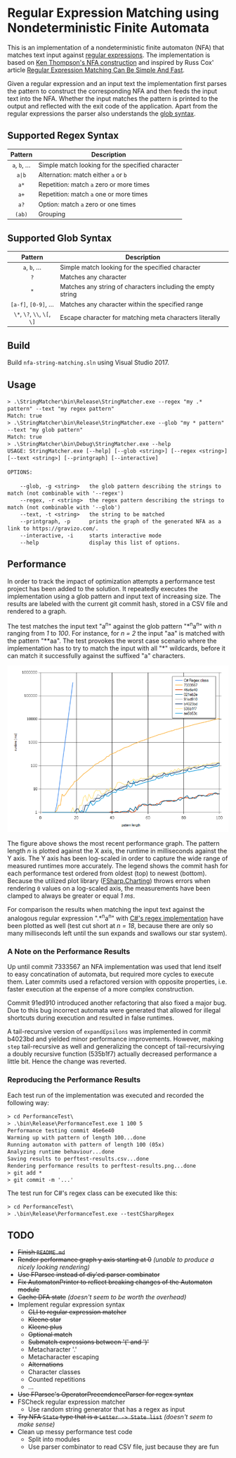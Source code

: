 # Regular Expression Matching using Nondeterministic Finite Automata

This is an implementation of a nondeterministic finite automaton (NFA) that matches text input against [regular expressions](https://en.wikipedia.org/wiki/Regular_expression). The implementation is based on [Ken Thompson's NFA construction](https://en.wikipedia.org/wiki/Thompson%27s_construction) and inspired by Russ Cox' article [Regular Expression Matching Can Be Simple And Fast](https://swtch.com/~rsc/regexp/regexp1.html).

Given a regular expression and an input text the implementation first parses the pattern to construct the corresponding NFA and then feeds the input text into the NFA. Whether the input matches the pattern is printed to the output and reflected with the exit code of the application. Apart from the regular expressions the parser also understands the [glob syntax](https://en.wikipedia.org/wiki/Glob_(programming)).

## Supported Regex Syntax

| Pattern                      | Description                                                 |
|:----------------------------:| ----------------------------------------------------------- |
| `a`, `b`, …                  | Simple match looking for the specified character            |
| `a\|b`                       | Alternation: match either `a` or `b`                        |
| `a*`                         | Repetition: match `a` zero or more times                    |
| `a+`                         | Repetition: match `a` one or more times                     |
| `a?`                         | Option: match `a` zero or one times                         |
| `(ab)`                       | Grouping                                                    |

## Supported Glob Syntax

| Pattern                      | Description                                                 |
|:----------------------------:| ----------------------------------------------------------- |
| `a`, `b`, …                  | Simple match looking for the specified character            |
| `?`                          | Matches any character                                       |
| `*`                          | Matches any string of characters including the empty string |
| `[a-f]`, `[0-9]`, …          | Matches any character within the specified range            |
| `\*`, `\?`, `\\`, `\[`, `\]` | Escape character for matching meta characters literally     |

## Build

Build `nfa-string-matching.sln` using Visual Studio 2017.

## Usage

```
> .\StringMatcher\bin\Release\StringMatcher.exe --regex "my .* pattern" --text "my regex pattern"
Match: true
> .\StringMatcher\bin\Release\StringMatcher.exe --glob "my * pattern" --text "my glob pattern"
Match: true
> .\StringMatcher\bin\Debug\StringMatcher.exe --help
USAGE: StringMatcher.exe [--help] [--glob <string>] [--regex <string>] [--text <string>] [--printgraph] [--interactive]

OPTIONS:

    --glob, -g <string>   the glob pattern describing the strings to match (not combinable with '--regex')
    --regex, -r <string>  the regex pattern describing the strings to match (not combinable with '--glob')
    --text, -t <string>   the string to be matched
    --printgraph, -p      prints the graph of the generated NFA as a link to https://gravizo.com/.
    --interactive, -i     starts interactive mode
    --help                display this list of options.
```

## Performance

In order to track the impact of optimization attempts a performance test project has been added to the solution. It repeatedly executes the implementation using a glob pattern and input text of increasing size. The results are labeled with the current git commit hash, stored in a CSV file and rendered to a graph.

The test matches the input text "a<sup>n</sup>" against the glob pattern "\*<sup>n</sup>a<sup>n</sup>" with *n* ranging from *1* to *100*. For instance, for *n = 2* the input "aa" is matched with the pattern "\*\*aa". The test provokes the worst case scenario where the implementation has to try to match the input with all "\*" wildcards, before it can match it successfully against the suffixed "a" characters.

![Graph of performance test results](/PerformanceTest/perftest-results.png)

The figure above shows the most recent performance graph. The pattern length *n* is plotted against the X axis, the runtime in milliseconds against the Y axis. The Y axis has been log-scaled in order to capture the wide range of measured runtimes more accurately. The legend shows the commit hash for each performance test ordered from oldest (top) to newest (bottom). Because the utilized plot library ([FSharp.Charting](https://fslab.org/FSharp.Charting/)) throws errors when rendering `0` values on a log-scaled axis, the measurements have been clamped to always be greater or equal *1 ms*.

For comparison the results when matching the input text against the analogous regular expression ".\*<sup>n</sup>a<sup>n</sup>" with [C#'s regex implementation](https://msdn.microsoft.com/en-us/library/system.text.regularexpressions.regex%28v=vs.110%29.aspx?f=255&MSPPError=-2147217396) have been plotted as well (test cut short at *n = 18*, because there are only so many milliseconds left until the sun expands and swallows our star system).

### A Note on the Performance Results

Up until commit 7333567 an NFA implementation was used that lend itself to easy concatination of automata, but required more cycles to execute them. Later commits used a refactored version with opposite properties, i.e. faster execution at the expense of a more complex construction.

Commit 91ed910 introduced another refactoring that also fixed a major bug. Due to this bug incorrect automata were generated that allowed for illegal shortcuts during execution and resulted in false runtimes.

A tail-recursive version of `expandEpsilons` was implemented in commit b4023bd and yielded minor performance improvements. However, making `step` tail-recursive as well and generalizing the concept of tail-recursivying a doubly recursive function (535b1f7) actually decreased performance a little bit. Hence the change was reverted.

### Reproducing the Performance Results

Each test run of the implementation was executed and recorded the following way:

```
> cd PerformanceTest\
> .\bin\Release\PerformanceTest.exe 1 100 5
Performance testing commit 46e6e40
Warming up with pattern of length 100...done
Running automaton with pattern of length 100 (05x)
Analyzing runtime behaviour...done
Saving results to perftest-results.csv...done
Rendering performance results to perftest-results.png...done
> git add *
> git commit -m '...'
```

The test run for C#'s regex class can be executed like this:

```
> cd PerformanceTest\
> .\bin\Release\PerformanceTest.exe --testCSharpRegex
```

## TODO

* ~~Finish `README.md`~~
* ~~Render performance graph y axis starting at 0~~ *(unable to produce a nicely looking rendering)*
* ~~Use FParsec instead of diy'ed parser combinator~~
* ~~Fix AutomatonPrinter to reflect breaking changes of the Automaton module~~
* ~~Cache DFA state~~ *(doesn't seem to be worth the overhead)*
* Implement regular expression syntax
  * ~~CLI to regular expression matcher~~
  * ~~Kleene star~~
  * ~~Kleene plus~~
  * ~~Optional match~~
  * ~~Submatch expressions between '(' and ')'~~
  * Metacharacter '.'
  * Metacharacter escaping
  * ~~Alternations~~
  * Character classes
  * Counted repetitions
  * ...
* ~~Use FParsec's OperatorPrecendenceParser for regex syntax~~
* FSCheck regular expression matcher
  * Use random string generator that has a regex as input
* ~~Try NFA `State` type that is a `Letter -> State list`~~ *(doesn't seem to make sense)*
* Clean up messy performance test code
  * Split into modules
  * Use parser combinator to read CSV file, just because they are fun
